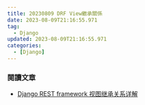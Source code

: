 ```yaml
---
title: 20230809 DRF View繼承關係
date: 2023-08-09T21:16:55.971
tag:
  - Django
updated: 2023-08-09T21:16:55.971
categories:
  - [Django]
---
```

### 閱讀文章
- [Django REST framework 视图继承关系详解](https://blog.csdn.net/ltycsdn007/article/details/101207655)